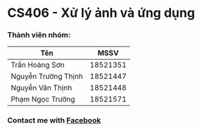 # CS406 - Xử lý ảnh và ứng dụng
### Thành viên nhóm:
|Tên|MSSV|
|---|------|
|Trần Hoàng Sơn|18521351|
|Nguyễn Trường Thịnh|18521447|
|Nguyễn Văn Thịnh|18521448|
|Phạm Ngọc Trường|18521571|

### Contact me with [Facebook](https://www.facebook.com/phamtruonguit/)
